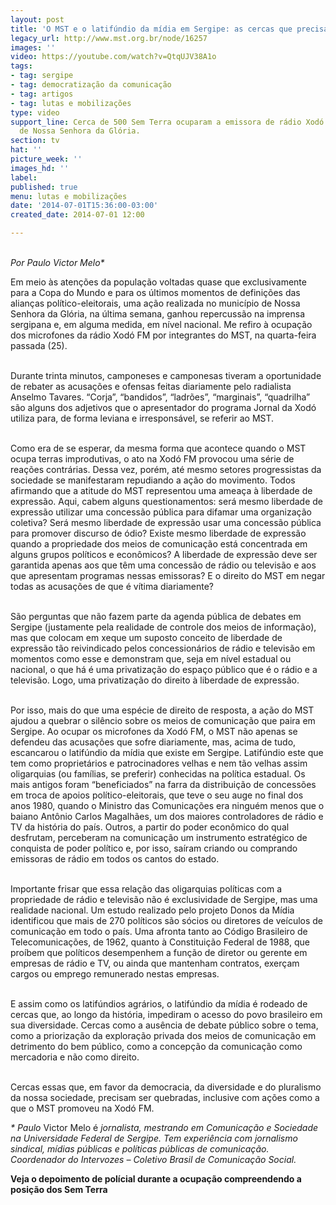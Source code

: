 ```yaml
---
layout: post
title: 'O MST e o latifúndio da mídia em Sergipe: as cercas que precisam ser quebradas'
legacy_url: http://www.mst.org.br/node/16257
images: ''
video: https://youtube.com/watch?v=QtqUJV38A1o
tags:
- tag: sergipe
- tag: democratização da comunicação
- tag: artigos
- tag: lutas e mobilizações
type: video
support_line: Cerca de 500 Sem Terra ocuparam a emissora de rádio Xodó FM na cidade
  de Nossa Senhora da Glória.
section: tv
hat: ''
picture_week: ''
images_hd: ''
label: 
published: true
menu: lutas e mobilizações
date: '2014-07-01T15:36:00-03:00'
created_date: 2014-07-01 12:00

---
```

<p><em><br>Por Paulo Victor Melo*</em></p><p>Em meio às atenções da população voltadas quase que exclusivamente para a Copa do Mundo e para os últimos momentos de definições das alianças político-eleitorais, uma ação realizada no município de Nossa Senhora da Glória, na última semana, ganhou repercussão na imprensa sergipana e, em alguma medida, em nível nacional. Me refiro à ocupação dos microfones da rádio Xodó FM por integrantes do MST, na quarta-feira passada (25).</p><p><br>Durante trinta minutos, camponeses e camponesas tiveram a oportunidade de rebater as acusações e ofensas feitas diariamente pelo radialista Anselmo Tavares. “Corja”, “bandidos”, “ladrões”, “marginais”, “quadrilha” são alguns dos adjetivos que o apresentador do programa Jornal da Xodó utiliza para, de forma leviana e irresponsável, se referir ao MST.</p><p><br>Como era de se esperar, da mesma forma que acontece quando o MST ocupa terras improdutivas, o ato na Xodó FM provocou uma série de reações contrárias. Dessa vez, porém, até mesmo setores progressistas da sociedade se manifestaram repudiando a ação do movimento. Todos afirmando que a atitude do MST representou uma ameaça à liberdade de expressão. Aqui, cabem alguns questionamentos: será mesmo liberdade de expressão utilizar uma concessão pública para difamar uma organização coletiva? Será mesmo liberdade de expressão usar uma concessão pública para promover discurso de ódio? Existe mesmo liberdade de expressão quando a propriedade dos meios de comunicação está concentrada em alguns grupos políticos e econômicos? A liberdade de expressão deve ser garantida apenas aos que têm uma concessão de rádio ou televisão e aos que apresentam programas nessas emissoras? E o direito do MST em negar todas as acusações de que é vítima diariamente?</p><p><br>São perguntas que não fazem parte da agenda pública de debates em Sergipe (justamente pela realidade de controle dos meios de informação), mas que colocam em xeque um suposto conceito de liberdade de expressão tão reivindicado pelos concessionários de rádio e televisão em momentos como esse e demonstram que, seja em nível estadual ou nacional, o que há é uma privatização do espaço público que é o rádio e a televisão. Logo, uma privatização do direito à liberdade de expressão.</p><p><br>Por isso, mais do que uma espécie de direito de resposta, a ação do MST ajudou a quebrar o silêncio sobre os meios de comunicação que paira em Sergipe. Ao ocupar os microfones da Xodó FM, o MST não apenas se defendeu das acusações que sofre diariamente, mas, acima de tudo, escancarou o latifúndio da mídia que existe em Sergipe. Latifúndio este que tem como proprietários e patrocinadores velhas e nem tão velhas assim oligarquias (ou famílias, se preferir) conhecidas na política estadual. Os mais antigos foram “beneficiados” na farra da distribuição de concessões em troca de apoios político-eleitorais, que teve o seu auge no final dos anos 1980, quando o Ministro das Comunicações era ninguém menos que o baiano Antônio Carlos Magalhães, um dos maiores controladores de rádio e TV da história do país. Outros, a partir do poder econômico do qual desfrutam, perceberam na comunicação um instrumento estratégico de conquista de poder político e, por isso, saíram criando ou comprando emissoras de rádio em todos os cantos do estado.</p><p><br>Importante frisar que essa relação das oligarquias políticas com a propriedade de rádio e televisão não é exclusividade de Sergipe, mas uma realidade nacional. Um estudo realizado pelo projeto Donos da Mídia identificou que mais de 270 políticos são sócios ou diretores de veículos de comunicação em todo o país. Uma afronta tanto ao Código Brasileiro de Telecomunicações, de 1962, quanto à Constituição Federal de 1988, que proíbem que políticos desempenhem a função de diretor ou gerente em empresas de rádio e TV, ou ainda que mantenham contratos, exerçam cargos ou emprego remunerado nestas empresas.</p><p><br>E assim como os latifúndios agrários, o latifúndio da mídia é rodeado de cercas que, ao longo da história, impediram o acesso do povo brasileiro em sua diversidade. Cercas como a ausência de debate público sobre o tema, como a priorização da exploração privada dos meios de comunicação em detrimento do bem público, como a concepção da comunicação como mercadoria e não como direito.</p><p><br>Cercas essas que, em favor da democracia, da diversidade e do pluralismo da nossa sociedade, precisam ser quebradas, inclusive com ações como a que o MST promoveu na Xodó FM.</p><p><em>* Paulo</em>&nbsp;Victor Melo é <em>j</em><em>ornalista, mestrando em Comunicação e Sociedade na Universidade Federal de Sergipe. Tem experiência com jornalismo sindical, mídias públicas e políticas públicas de comunicação. Coordenador do Intervozes – Coletivo Brasil de Comunicação Social.</em></p><p><strong>Veja o depoimento de polícial durante a ocupação compreendendo a posição dos Sem Terra</strong></p><p><object width="600" height="500" data="http://www.youtube.com/v/QtqUJV38A1o&amp;list" type="application/x-shockwave-flash"><param name="data" value="http://www.youtube.com/v/QtqUJV38A1o&amp;list"><param name="src" value="http://www.youtube.com/v/QtqUJV38A1o&amp;list"></object></p>
